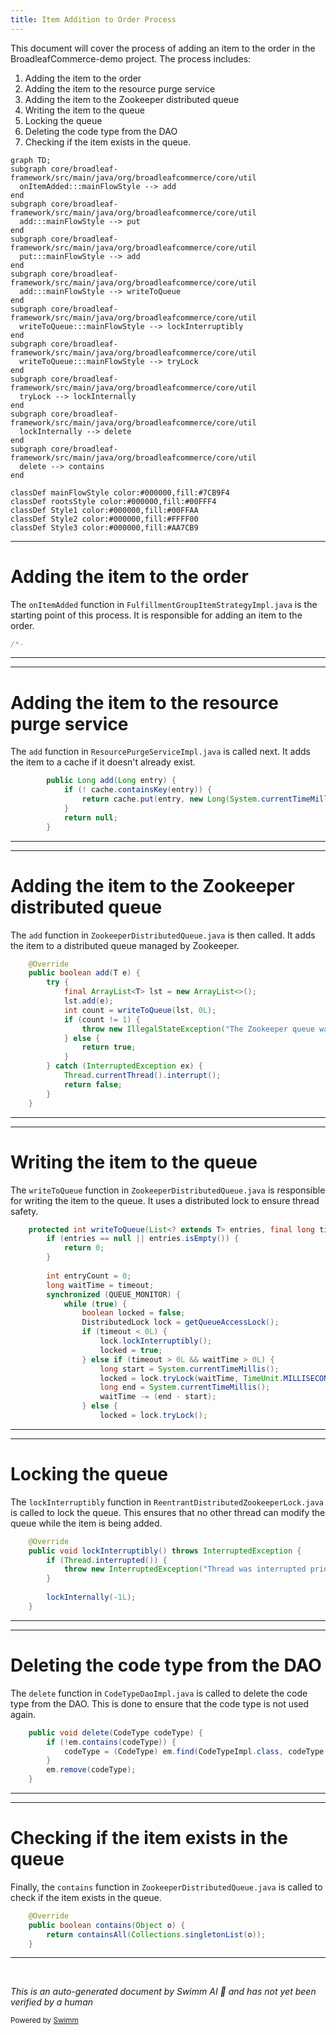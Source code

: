 ```yaml
---
title: Item Addition to Order Process
---
```

This document will cover the process of adding an item to the order in the BroadleafCommerce-demo project. The process includes:

1. Adding the item to the order
2. Adding the item to the resource purge service
3. Adding the item to the Zookeeper distributed queue
4. Writing the item to the queue
5. Locking the queue
6. Deleting the code type from the DAO
7. Checking if the item exists in the queue.

```mermaid
graph TD;
subgraph core/broadleaf-framework/src/main/java/org/broadleafcommerce/core/util
  onItemAdded:::mainFlowStyle --> add
end
subgraph core/broadleaf-framework/src/main/java/org/broadleafcommerce/core/util
  add:::mainFlowStyle --> put
end
subgraph core/broadleaf-framework/src/main/java/org/broadleafcommerce/core/util
  put:::mainFlowStyle --> add
end
subgraph core/broadleaf-framework/src/main/java/org/broadleafcommerce/core/util
  add:::mainFlowStyle --> writeToQueue
end
subgraph core/broadleaf-framework/src/main/java/org/broadleafcommerce/core/util
  writeToQueue:::mainFlowStyle --> lockInterruptibly
end
subgraph core/broadleaf-framework/src/main/java/org/broadleafcommerce/core/util
  writeToQueue:::mainFlowStyle --> tryLock
end
subgraph core/broadleaf-framework/src/main/java/org/broadleafcommerce/core/util
  tryLock --> lockInternally
end
subgraph core/broadleaf-framework/src/main/java/org/broadleafcommerce/core/util
  lockInternally --> delete
end
subgraph core/broadleaf-framework/src/main/java/org/broadleafcommerce/core/util
  delete --> contains
end

classDef mainFlowStyle color:#000000,fill:#7CB9F4
classDef rootsStyle color:#000000,fill:#00FFF4
classDef Style1 color:#000000,fill:#00FFAA
classDef Style2 color:#000000,fill:#FFFF00
classDef Style3 color:#000000,fill:#AA7CB9
```

<SwmSnippet path="/core/broadleaf-framework/src/main/java/org/broadleafcommerce/core/order/strategy/FulfillmentGroupItemStrategyImpl.java" line="1">

---

# Adding the item to the order

The `onItemAdded` function in `FulfillmentGroupItemStrategyImpl.java` is the starting point of this process. It is responsible for adding an item to the order.

```java
/*-
```

---

</SwmSnippet>

<SwmSnippet path="/core/broadleaf-framework/src/main/java/org/broadleafcommerce/core/util/service/ResourcePurgeServiceImpl.java" line="593">

---

# Adding the item to the resource purge service

The `add` function in `ResourcePurgeServiceImpl.java` is called next. It adds the item to a cache if it doesn't already exist.

```java
        public Long add(Long entry) {
            if (! cache.containsKey(entry)) {
                return cache.put(entry, new Long(System.currentTimeMillis()));
            }
            return null;
        }
```

---

</SwmSnippet>

<SwmSnippet path="/core/broadleaf-framework/src/main/java/org/broadleafcommerce/core/util/queue/ZookeeperDistributedQueue.java" line="359">

---

# Adding the item to the Zookeeper distributed queue

The `add` function in `ZookeeperDistributedQueue.java` is then called. It adds the item to a distributed queue managed by Zookeeper.

```java
    @Override
    public boolean add(T e) {
        try {
            final ArrayList<T> lst = new ArrayList<>();
            lst.add(e);
            int count = writeToQueue(lst, 0L);
            if (count != 1) {
                throw new IllegalStateException("The Zookeeper queue was full.");
            } else {
                return true;
            }
        } catch (InterruptedException ex) {
            Thread.currentThread().interrupt();
            return false;
        }
    }
```

---

</SwmSnippet>

<SwmSnippet path="/core/broadleaf-framework/src/main/java/org/broadleafcommerce/core/util/queue/ZookeeperDistributedQueue.java" line="503">

---

# Writing the item to the queue

The `writeToQueue` function in `ZookeeperDistributedQueue.java` is responsible for writing the item to the queue. It uses a distributed lock to ensure thread safety.

```java
    protected int writeToQueue(List<? extends T> entries, final long timeout) throws InterruptedException {
        if (entries == null || entries.isEmpty()) {
            return 0;
        }
        
        int entryCount = 0;
        long waitTime = timeout;
        synchronized (QUEUE_MONITOR) {
            while (true) {
                boolean locked = false;
                DistributedLock lock = getQueueAccessLock();
                if (timeout < 0L) {
                    lock.lockInterruptibly();
                    locked = true;
                } else if (timeout > 0L && waitTime > 0L) {
                    long start = System.currentTimeMillis();
                    locked = lock.tryLock(waitTime, TimeUnit.MILLISECONDS);
                    long end = System.currentTimeMillis();
                    waitTime -= (end - start);
                } else {
                    locked = lock.tryLock();
```

---

</SwmSnippet>

<SwmSnippet path="/core/broadleaf-framework/src/main/java/org/broadleafcommerce/core/util/lock/ReentrantDistributedZookeeperLock.java" line="335">

---

# Locking the queue

The `lockInterruptibly` function in `ReentrantDistributedZookeeperLock.java` is called to lock the queue. This ensures that no other thread can modify the queue while the item is being added.

```java
    @Override
    public void lockInterruptibly() throws InterruptedException {
        if (Thread.interrupted()) {
            throw new InterruptedException("Thread was interrupted prior to trying to acquire the lock.");
        }
        
        lockInternally(-1L);
    }
```

---

</SwmSnippet>

<SwmSnippet path="/core/broadleaf-framework/src/main/java/org/broadleafcommerce/core/util/dao/CodeTypeDaoImpl.java" line="51">

---

# Deleting the code type from the DAO

The `delete` function in `CodeTypeDaoImpl.java` is called to delete the code type from the DAO. This is done to ensure that the code type is not used again.

```java
    public void delete(CodeType codeType) {
        if (!em.contains(codeType)) {
            codeType = (CodeType) em.find(CodeTypeImpl.class, codeType.getId());
        }
        em.remove(codeType);
    }
```

---

</SwmSnippet>

<SwmSnippet path="/core/broadleaf-framework/src/main/java/org/broadleafcommerce/core/util/queue/ZookeeperDistributedQueue.java" line="474">

---

# Checking if the item exists in the queue

Finally, the `contains` function in `ZookeeperDistributedQueue.java` is called to check if the item exists in the queue.

```java
    @Override
    public boolean contains(Object o) {
        return containsAll(Collections.singletonList(o));
    }
```

---

</SwmSnippet>

&nbsp;

*This is an auto-generated document by Swimm AI 🌊 and has not yet been verified by a human*

<SwmMeta version="3.0.0" repo-id="Z2l0aHViJTNBJTNBQnJvYWRsZWFmQ29tbWVyY2UtZGVtbyUzQSUzQWdpbGFkbmF2b3Q=" repo-name="BroadleafCommerce-demo" doc-type="flows"><sup>Powered by [Swimm](/)</sup></SwmMeta>
